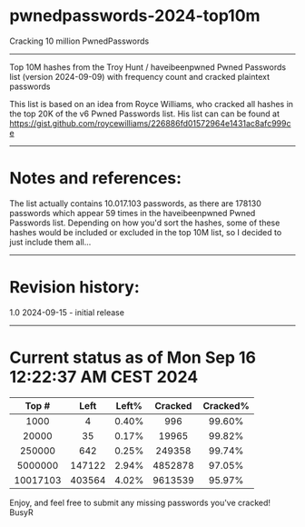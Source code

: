 # pwnedpasswords-2024-top10m
Cracking 10 million PwnedPasswords 

--------

Top 10M hashes from the Troy Hunt / haveibeenpwned Pwned Passwords list (version 2024-09-09) with frequency count and cracked plaintext passwords

This list is based on an idea from Royce Williams, who cracked all hashes in the top 20K of the v6 Pwned Passwords list. His list can can be found at https://gist.github.com/roycewilliams/226886fd01572964e1431ac8afc999ce

--------
# Notes and references:
The list actually contains 10.017.103 passwords, as there are 178130 passwords
which appear 59 times in the haveibeenpwned Pwned Passwords list. Depending on
how you'd sort the hashes, some of these hashes would be included or excluded
in the top 10M list, so I decided to just include them all...

--------
# Revision history:
1.0  2024-09-15 - initial release

--------
# Current status as of Mon Sep 16 12:22:37 AM CEST 2024
|Top #|Left|Left%|Cracked|Cracked%|
|:------:|:----:|:---:|:-----:|:----:|
|1000    |4     |0.40%|996    |99.60%|
|20000   |35    |0.17%|19965  |99.82%|
|250000  |642   |0.25%|249358 |99.74%|
|5000000 |147122|2.94%|4852878|97.05%|
|10017103|403564|4.02%|9613539|95.97%|

Enjoy, and feel free to submit any missing passwords you've cracked!
BusyR

